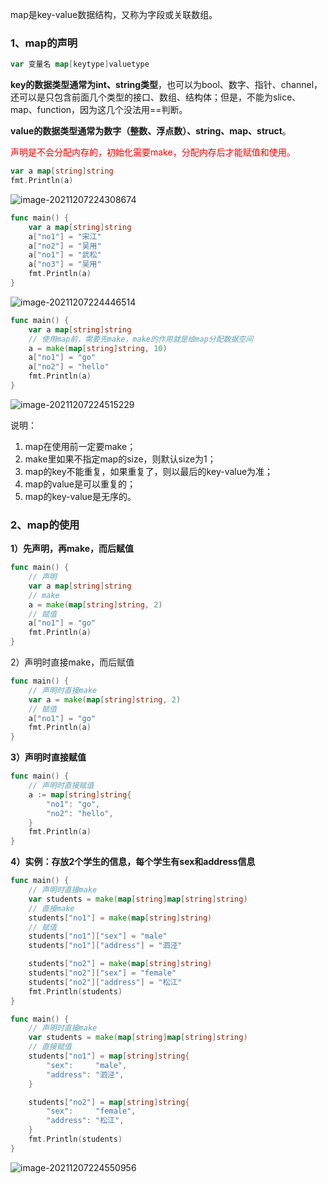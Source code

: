 map是key-value数据结构，又称为字段或关联数组。

### 1、map的声明

```go
var 变量名 map[keytype]valuetype
```

**key的数据类型通常为int、string类型**，也可以为bool、数字、指针、channel，还可以是只包含前面几个类型的接口、数组、结构体；但是，不能为slice、map、function，因为这几个没法用==判断。

**value的数据类型通常为数字（整数、浮点数）、string、map、struct**。

<font color=red>声明是不会分配内存的，初始化需要make，分配内存后才能赋值和使用。</font>

```go
var a map[string]string
fmt.Println(a)
```

 ![image-20211207224308674](C:\Users\lichan\AppData\Roaming\Typora\typora-user-images\image-20211207224308674.png)

```go
func main() {
	var a map[string]string
	a["no1"] = "宋江"
	a["no2"] = "吴用"
	a["no1"] = "武松"
	a["no3"] = "吴用"
	fmt.Println(a)
}
```

 ![image-20211207224446514](C:\Users\lichan\AppData\Roaming\Typora\typora-user-images\image-20211207224446514.png)

```go
func main() {
	var a map[string]string
	// 使用map前，需要先make，make的作用就是给map分配数据空间
	a = make(map[string]string, 10)
	a["no1"] = "go"
	a["no2"] = "hello"
	fmt.Println(a)
}
```

  ![image-20211207224515229](C:\Users\lichan\AppData\Roaming\Typora\typora-user-images\image-20211207224515229.png)

说明：

1. map在使用前一定要make；
2. make里如果不指定map的size，则默认size为1；
3. map的key不能重复，如果重复了，则以最后的key-value为准；
4. map的value是可以重复的；
5. map的key-value是无序的。

### 2、map的使用

**1）先声明，再make，而后赋值**

```go
func main() {
	// 声明
	var a map[string]string
	// make
	a = make(map[string]string, 2)
	// 赋值
	a["no1"] = "go"
	fmt.Println(a)
}
```

2）声明时直接make，而后赋值

```go
func main() {
	// 声明时直接make
	var a = make(map[string]string, 2)
	// 赋值
	a["no1"] = "go"
	fmt.Println(a)
}
```

**3）声明时直接赋值**

```go
func main() {
	// 声明时直接赋值
	a := map[string]string{
		"no1": "go",
		"no2": "hello",
	}
	fmt.Println(a)
}
```

**4）实例：存放2个学生的信息，每个学生有sex和address信息**

```go
func main() {
	// 声明时直接make
	var students = make(map[string]map[string]string)
    // 直接make
	students["no1"] = make(map[string]string)
    // 赋值
	students["no1"]["sex"] = "male"
	students["no1"]["address"] = "泗泾"

	students["no2"] = make(map[string]string)
	students["no2"]["sex"] = "female"
	students["no2"]["address"] = "松江"
	fmt.Println(students)
}
```

```go
func main() {
	// 声明时直接make
	var students = make(map[string]map[string]string)
    // 直接赋值
	students["no1"] = map[string]string{
		"sex":     "male",
		"address": "泗泾",
	}

	students["no2"] = map[string]string{
		"sex":     "female",
		"address": "松江",
	}
	fmt.Println(students)
}
```

  ![image-20211207224550956](C:\Users\lichan\AppData\Roaming\Typora\typora-user-images\image-20211207224550956.png)

